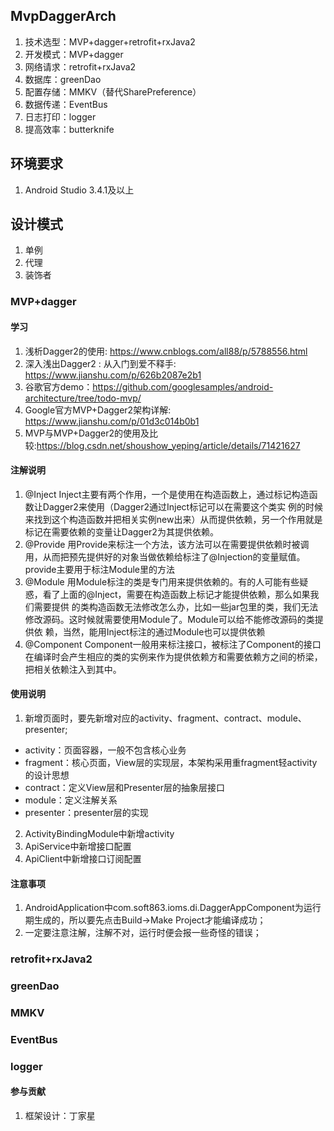 ## MvpDaggerArch
1. 技术选型：MVP+dagger+retrofit+rxJava2
2. 开发模式：MVP+dagger
3. 网络请求：retrofit+rxJava2
4. 数据库：greenDao
5. 配置存储：MMKV（替代SharePreference）
6. 数据传递：EventBus
7. 日志打印：logger
8. 提高效率：butterknife

## 环境要求
1. Android Studio 3.4.1及以上

## 设计模式
1. 单例
2. 代理
3. 装饰者

### MVP+dagger
#### 学习
1. 浅析Dagger2的使用: https://www.cnblogs.com/all88/p/5788556.html
2. 深入浅出Dagger2 : 从入门到爱不释手: https://www.jianshu.com/p/626b2087e2b1
3. 谷歌官方demo：https://github.com/googlesamples/android-architecture/tree/todo-mvp/
4. Google官方MVP+Dagger2架构详解: https://www.jianshu.com/p/01d3c014b0b1
5. MVP与MVP+Dagger2的使用及比较:https://blog.csdn.net/shoushow_yeping/article/details/71421627
#### 注解说明
1. @Inject Inject主要有两个作用，一个是使用在构造函数上，通过标记构造函数让Dagger2来使用（Dagger2通过Inject标记可以在需要这个类实 例的时候来找到这个构造函数并把相关实例new出来）从而提供依赖，另一个作用就是标记在需要依赖的变量让Dagger2为其提供依赖。
2. @Provide 用Provide来标注一个方法，该方法可以在需要提供依赖时被调用，从而把预先提供好的对象当做依赖给标注了@Injection的变量赋值。provide主要用于标注Module里的方法
3. @Module 用Module标注的类是专门用来提供依赖的。有的人可能有些疑惑，看了上面的@Inject，需要在构造函数上标记才能提供依赖，那么如果我们需要提供 的类构造函数无法修改怎么办，比如一些jar包里的类，我们无法修改源码。这时候就需要使用Module了。Module可以给不能修改源码的类提供依 赖，当然，能用Inject标注的通过Module也可以提供依赖
4. @Component Component一般用来标注接口，被标注了Component的接口在编译时会产生相应的类的实例来作为提供依赖方和需要依赖方之间的桥梁，把相关依赖注入到其中。

#### 使用说明
1. 新增页面时，要先新增对应的activity、fragment、contract、module、presenter;
* activity：页面容器，一般不包含核心业务
* fragment：核心页面，View层的实现层，本架构采用重fragment轻activity的设计思想
* contract：定义View层和Presenter层的抽象层接口
* module：定义注解关系
* presenter：presenter层的实现
2. ActivityBindingModule中新增activity
3. ApiService中新增接口配置
4. ApiClient中新增接口订阅配置
#### 注意事项
1. AndroidApplication中com.soft863.ioms.di.DaggerAppComponent为运行期生成的，所以要先点击Build->Make Project才能编译成功；
2. 一定要注意注解，注解不对，运行时便会报一些奇怪的错误；

### retrofit+rxJava2

### greenDao


### MMKV

### EventBus

### logger

#### 参与贡献
1. 框架设计：丁家星